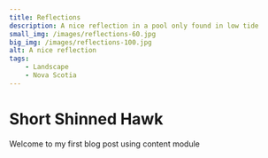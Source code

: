 ```yaml
---
title: Reflections
description: A nice reflection in a pool only found in low tide
small_img: /images/reflections-60.jpg
big_img: /images/reflections-100.jpg
alt: A nice reflection
tags:
    - Landscape
    - Nova Scotia   
---
```


# Short Shinned Hawk
Welcome to my first blog post using content module